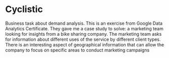 # Cyclistic
Business task about demand analysis.
This is an exercise from Google Data Analytics Certificate. They gave me a case study to solve: a marketing team looking for insights from a bike sharing company.
The marketing team asks for information about different uses of the service by different client types. 
There is an interesting aspect of geographical information that can allow the company to focus on specific areas to conduct marketing campaigns
